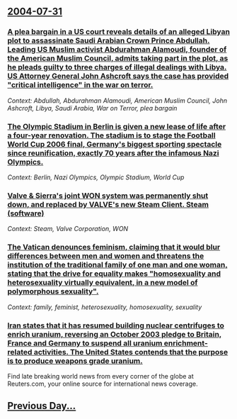 ## [2004-07-31](/news/2004/07/31/index.md)

### [ A plea bargain in a US court reveals details of an alleged Libyan plot to assassinate Saudi Arabian Crown Prince Abdullah. Leading US Muslim activist Abdurahman Alamoudi, founder of the American Muslim Council, admits taking part in the plot, as he pleads guilty to three charges of illegal dealings with Libya. US Attorney General John Ashcroft says the case has provided "critical intelligence" in the war on terror. ](/news/2004/07/31/a-plea-bargain-in-a-us-court-reveals-details-of-an-alleged-libyan-plot-to-assassinate-saudi-arabian-crown-prince-abdullah-leading-us-musli.md)
_Context: Abdullah, Abdurahman Alamoudi, American Muslim Council, John Ashcroft, Libya, Saudi Arabia, War on Terror, plea bargain_

### [ The Olympic Stadium in Berlin is given a new lease of life after a four-year renovation. The stadium is to stage the Football World Cup 2006 final, Germany's biggest sporting spectacle since reunification, exactly 70 years after the infamous Nazi Olympics. ](/news/2004/07/31/the-olympic-stadium-in-berlin-is-given-a-new-lease-of-life-after-a-four-year-renovation-the-stadium-is-to-stage-the-football-world-cup-200.md)
_Context: Berlin, Nazi Olympics, Olympic Stadium, World Cup_

### [ Valve & Sierra's joint WON system was permanently shut down, and replaced by VALVE's new Steam Client. Steam (software)](/news/2004/07/31/valve-sierra-s-joint-won-system-was-permanently-shut-down-and-replaced-by-valve-s-new-steam-client-steam-software.md)
_Context: Steam, Valve Corporation, WON_

### [ The Vatican denounces feminism, claiming that it would blur differences between men and women and threatens the institution of the traditional family of one man and one woman, stating that the drive for equality makes "homosexuality and heterosexuality virtually equivalent, in a new model of polymorphous sexuality". ](/news/2004/07/31/the-vatican-denounces-feminism-claiming-that-it-would-blur-differences-between-men-and-women-and-threatens-the-institution-of-the-traditio.md)
_Context: family, feminist, heterosexuality, homosexuality, sexuality_

### [ Iran states that it has resumed building nuclear centrifuges to enrich uranium, reversing an October 2003 pledge to Britain, France and Germany to suspend all uranium enrichment-related activities. The United States contends that the purpose is to produce weapons grade uranium. ](/news/2004/07/31/iran-states-that-it-has-resumed-building-nuclear-centrifuges-to-enrich-uranium-reversing-an-october-2003-pledge-to-britain-france-and-ger.md)
Find late breaking world news from every corner of the globe at Reuters.com, your online source for international news coverage.

## [Previous Day...](/news/2004/07/30/index.md)

